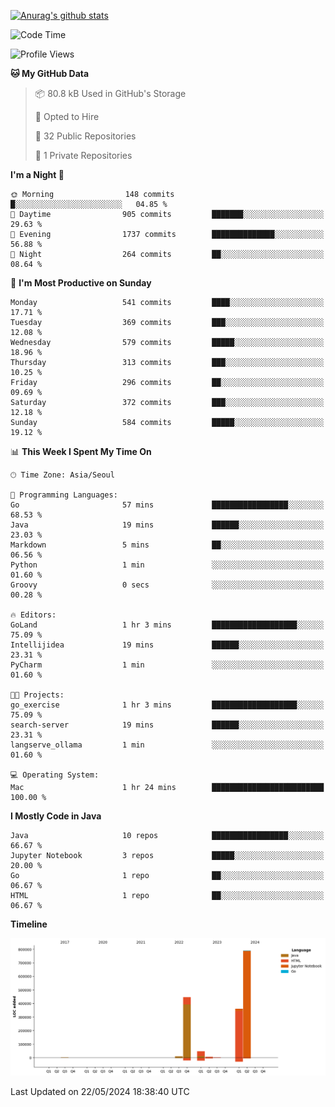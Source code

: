 [![Anurag's github stats](https://github-readme-stats.vercel.app/api?username=hajubal)](https://github.com/anuraghazra/github-readme-stats)

<!--START_SECTION:waka-->
![Code Time](http://img.shields.io/badge/Code%20Time-11%20hrs%2037%20mins-blue)

![Profile Views](http://img.shields.io/badge/Profile%20Views-0-blue)

**🐱 My GitHub Data** 

> 📦 80.8 kB Used in GitHub's Storage 
 > 
> 💼 Opted to Hire
 > 
> 📜 32 Public Repositories 
 > 
> 🔑 1 Private Repositories 
 > 
**I'm a Night 🦉** 

```text
🌞 Morning                148 commits         █░░░░░░░░░░░░░░░░░░░░░░░░   04.85 % 
🌆 Daytime                905 commits         ███████░░░░░░░░░░░░░░░░░░   29.63 % 
🌃 Evening                1737 commits        ██████████████░░░░░░░░░░░   56.88 % 
🌙 Night                  264 commits         ██░░░░░░░░░░░░░░░░░░░░░░░   08.64 % 
```
📅 **I'm Most Productive on Sunday** 

```text
Monday                   541 commits         ████░░░░░░░░░░░░░░░░░░░░░   17.71 % 
Tuesday                  369 commits         ███░░░░░░░░░░░░░░░░░░░░░░   12.08 % 
Wednesday                579 commits         █████░░░░░░░░░░░░░░░░░░░░   18.96 % 
Thursday                 313 commits         ███░░░░░░░░░░░░░░░░░░░░░░   10.25 % 
Friday                   296 commits         ██░░░░░░░░░░░░░░░░░░░░░░░   09.69 % 
Saturday                 372 commits         ███░░░░░░░░░░░░░░░░░░░░░░   12.18 % 
Sunday                   584 commits         █████░░░░░░░░░░░░░░░░░░░░   19.12 % 
```


📊 **This Week I Spent My Time On** 

```text
🕑︎ Time Zone: Asia/Seoul

💬 Programming Languages: 
Go                       57 mins             █████████████████░░░░░░░░   68.53 % 
Java                     19 mins             ██████░░░░░░░░░░░░░░░░░░░   23.03 % 
Markdown                 5 mins              ██░░░░░░░░░░░░░░░░░░░░░░░   06.56 % 
Python                   1 min               ░░░░░░░░░░░░░░░░░░░░░░░░░   01.60 % 
Groovy                   0 secs              ░░░░░░░░░░░░░░░░░░░░░░░░░   00.28 % 

🔥 Editors: 
GoLand                   1 hr 3 mins         ███████████████████░░░░░░   75.09 % 
Intellijidea             19 mins             ██████░░░░░░░░░░░░░░░░░░░   23.31 % 
PyCharm                  1 min               ░░░░░░░░░░░░░░░░░░░░░░░░░   01.60 % 

🐱‍💻 Projects: 
go_exercise              1 hr 3 mins         ███████████████████░░░░░░   75.09 % 
search-server            19 mins             ██████░░░░░░░░░░░░░░░░░░░   23.31 % 
langserve_ollama         1 min               ░░░░░░░░░░░░░░░░░░░░░░░░░   01.60 % 

💻 Operating System: 
Mac                      1 hr 24 mins        █████████████████████████   100.00 % 
```

**I Mostly Code in Java** 

```text
Java                     10 repos            █████████████████░░░░░░░░   66.67 % 
Jupyter Notebook         3 repos             █████░░░░░░░░░░░░░░░░░░░░   20.00 % 
Go                       1 repo              ██░░░░░░░░░░░░░░░░░░░░░░░   06.67 % 
HTML                     1 repo              ██░░░░░░░░░░░░░░░░░░░░░░░   06.67 % 
```



**Timeline**

![Lines of Code chart](https://raw.githubusercontent.com/hajubal/hajubal/main/assets/bar_graph.png)


 Last Updated on 22/05/2024 18:38:40 UTC
<!--END_SECTION:waka-->